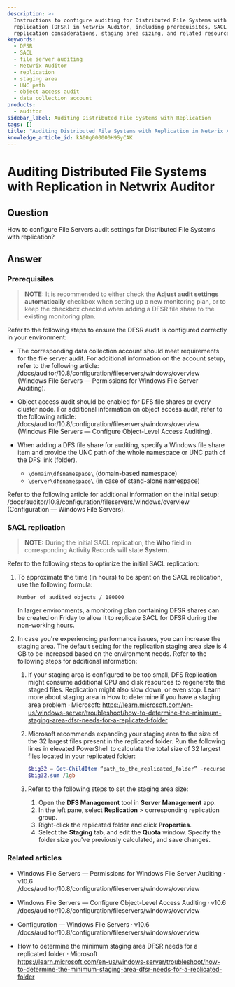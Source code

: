 ```yaml
---
description: >-
  Instructions to configure auditing for Distributed File Systems with
  replication (DFSR) in Netwrix Auditor, including prerequisites, SACL
  replication considerations, staging area sizing, and related resources.
keywords:
  - DFSR
  - SACL
  - file server auditing
  - Netwrix Auditor
  - replication
  - staging area
  - UNC path
  - object access audit
  - data collection account
products:
  - auditor
sidebar_label: Auditing Distributed File Systems with Replication
tags: []
title: "Auditing Distributed File Systems with Replication in Netwrix Auditor"
knowledge_article_id: kA00g000000H9SyCAK
---
```


# Auditing Distributed File Systems with Replication in Netwrix Auditor

## Question

How to configure File Servers audit settings for Distributed File Systems with replication?

## Answer

### Prerequisites

> **NOTE:** It is recommended to either check the **Adjust audit settings automatically** checkbox when setting up a new monitoring plan, or to keep the checkbox checked when adding a DFSR file share to the existing monitoring plan.

Refer to the following steps to ensure the DFSR audit is configured correctly in your environment:

- The corresponding data collection account should meet requirements for the file server audit. For additional information on the account setup, refer to the following article: /docs/auditor/10.8/configuration/fileservers/windows/overview (Windows File Servers — Permissions for Windows File Server Auditing).

- Object access audit should be enabled for DFS file shares or every cluster node. For additional information on object access audit, refer to the following article: /docs/auditor/10.8/configuration/fileservers/windows/overview (Windows File Servers — Configure Object-Level Access Auditing).

- When adding a DFS file share for auditing, specify a Windows file share item and provide the UNC path of the whole namespace or UNC path of the DFS link (folder).

  - `\domain\dfsnamespace\` (domain-based namespace)
  - `\server\dfsnamespace\` (in case of stand-alone namespace)

Refer to the following article for additional information on the initial setup: /docs/auditor/10.8/configuration/fileservers/windows/overview (Configuration — Windows File Servers).

### SACL replication

> **NOTE:** During the initial SACL replication, the **Who** field in corresponding Activity Records will state **System**.

Refer to the following steps to optimize the initial SACL replication:

1. To approximate the time (in hours) to be spent on the SACL replication, use the following formula:

   ```
   Number of audited objects / 180000
   ```

   In larger environments, a monitoring plan containing DFSR shares can be created on Friday to allow it to replicate SACL for DFSR during the non-working hours.

2. In case you're experiencing performance issues, you can increase the staging area. The default setting for the replication staging area size is 4 GB to be increased based on the environment needs. Refer to the following steps for additional information:

   1. If your staging area is configured to be too small, DFS Replication might consume additional CPU and disk resources to regenerate the staged files. Replication might also slow down, or even stop. Learn more about staging area in How to determine if you have a staging area problem ⸱ Microsoft: https://learn.microsoft.com/en-us/windows-server/troubleshoot/how-to-determine-the-minimum-staging-area-dfsr-needs-for-a-replicated-folder

   2. Microsoft recommends expanding your staging area to the size of the 32 largest files present in the replicated folder. Run the following lines in elevated PowerShell to calculate the total size of 32 largest files located in your replicated folder:

      ```powershell
      $big32 = Get-ChildItem “path_to_the_replicated_folder” -recurse | Sort-Object length -descending | select-object -first 32 | measure-object -property length –sum
      $big32.sum /1gb
      ```

   3. Refer to the following steps to set the staging area size:

      1. Open the **DFS Management** tool in **Server Management** app.
      2. In the left pane, select **Replication** > corresponding replication group.
      3. Right-click the replicated folder and click **Properties**.
      4. Select the **Staging** tab, and edit the **Quota** window. Specify the folder size you've previously calculated, and save changes.

### Related articles

- Windows File Servers — Permissions for Windows File Server Auditing ⸱ v10.6  
  /docs/auditor/10.8/configuration/fileservers/windows/overview

- Windows File Servers — Configure Object-Level Access Auditing ⸱ v10.6  
  /docs/auditor/10.8/configuration/fileservers/windows/overview

- Configuration — Windows File Servers ⸱ v10.6  
  /docs/auditor/10.8/configuration/fileservers/windows/overview

- How to determine the minimum staging area DFSR needs for a replicated folder ⸱ Microsoft  
  https://learn.microsoft.com/en-us/windows-server/troubleshoot/how-to-determine-the-minimum-staging-area-dfsr-needs-for-a-replicated-folder
